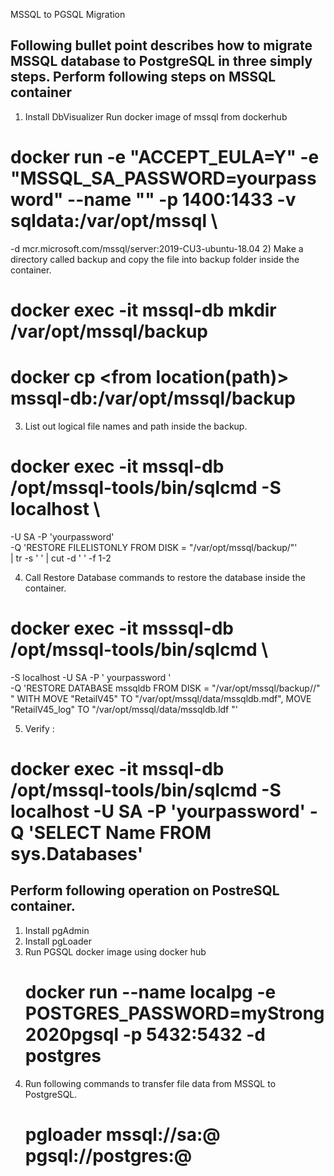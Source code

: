 MSSQL to PGSQL Migration

Following bullet point describes how to migrate MSSQL database to PostgreSQL in three simply steps.
Perform following steps on MSSQL container
------------------------------------------
1) Install DbVisualizer 
Run docker image of mssql from dockerhub 
# docker run -e "ACCEPT_EULA=Y" -e "MSSQL_SA_PASSWORD=yourpassword" --name "<dbName>" -p 1400:1433 -v sqldata:/var/opt/mssql \
-d mcr.microsoft.com/mssql/server:2019-CU3-ubuntu-18.04
2) Make a directory called backup and copy the file into backup folder inside the container.
# docker exec -it mssql-db  mkdir /var/opt/mssql/backup
# docker cp <from location(path)> mssql-db:/var/opt/mssql/backup

3) List out logical file names and path inside the backup.
# docker exec -it mssql-db /opt/mssql-tools/bin/sqlcmd -S localhost \
-U SA -P 'yourpassword' \
-Q 'RESTORE FILELISTONLY FROM DISK = "/var/opt/mssql/backup/<backup filename>"' \
| tr -s ' ' | cut -d ' ' -f 1-2

4) Call Restore Database commands to restore the database inside the container.
# docker exec -it  msssql-db /opt/mssql-tools/bin/sqlcmd  \
-S localhost -U SA -P ' yourpassword '  \
-Q 'RESTORE DATABASE mssqldb FROM DISK = "/var/opt/mssql/backup//<backup filename>" " WITH MOVE "RetailV45" TO "/var/opt/mssql/data/mssqldb.mdf", MOVE "RetailV45_log" TO "/var/opt/mssql/data/mssqldb.ldf "'
 
5) Verify :
# docker exec -it mssql-db /opt/mssql-tools/bin/sqlcmd -S localhost -U SA -P 'yourpassword' -Q 'SELECT Name FROM sys.Databases'
 

Perform following operation on PostreSQL container.
--------------------------------------------------
1) Install pgAdmin
2) Install pgLoader
3) Run PGSQL docker image using docker hub
   # docker run --name localpg -e POSTGRES_PASSWORD=myStrong2020pgsql -p 5432:5432 -d postgres
4) Run following commands to transfer file data from MSSQL to PostgreSQL.
   # pgloader mssql://sa:<yourMSSQlpassword>@<msql path> pgsql://postgres:<yourPGSQLpassword>@<pgsql path>
